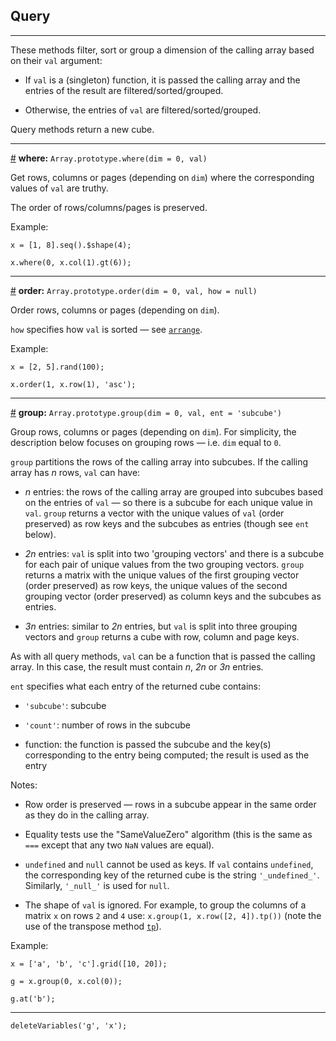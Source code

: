 
## Query

---

These methods filter, sort or group a dimension of the calling array based on their `val` argument:

* If `val` is a (singleton) function, it is passed the calling array and the entries of the result are filtered/sorted/grouped.

* Otherwise, the entries of `val` are filtered/sorted/grouped.

Query methods return a new cube.

---

<a id="method_where" href="#method_where">#</a> **where:** `Array.prototype.where(dim = 0, val)`

Get rows, columns or pages (depending on `dim`) where the corresponding values of `val` are truthy.

The order of rows/columns/pages is preserved.

Example:

```
x = [1, 8].seq().$shape(4);
```
```
x.where(0, x.col(1).gt(6));
```

---

<a id="method_order" href="#method_order">#</a> **order:** `Array.prototype.order(dim = 0, val, how = null)`

Order rows, columns or pages (depending on `dim`).

`how` specifies how `val` is sorted &mdash; see [`arrange`](?sort#method_arrange).

Example:

```
x = [2, 5].rand(100);
```
```
x.order(1, x.row(1), 'asc');
```

---

<a id="method_group" href="#method_group">#</a> **group:** `Array.prototype.group(dim = 0, val, ent = 'subcube')`

Group rows, columns or pages (depending on `dim`). For simplicity, the description below focuses on grouping rows &mdash; i.e. `dim` equal to `0`.

`group` partitions the rows of the calling array into subcubes. If the calling array has _n_ rows, `val` can have:

* _n_ entries: the rows of the calling array are grouped into subcubes based on the entries of `val` &mdash; so there is  a subcube for each unique value in `val`. `group` returns a vector with the unique values of `val` (order preserved) as row keys and the subcubes as entries (though see `ent` below).

* _2n_ entries: `val` is split into two 'grouping vectors' and there is a subcube for each pair of unique values from the two grouping vectors. `group` returns a matrix with the unique values of the first grouping vector (order preserved) as row keys, the unique values of the second grouping vector (order preserved) as column keys and the subcubes as entries.

* _3n_ entries: similar to _2n_ entries, but `val` is split into three grouping vectors and `group` returns a cube with row, column and page keys.

As with all query methods, `val` can be a function that is passed the calling array. In this case, the result must contain _n_, _2n_ or _3n_ entries.

`ent` specifies what each entry of the returned cube contains:

* `'subcube'`: subcube

* `'count'`: number of rows in the subcube

* function: the function is passed the subcube and the key(s) corresponding to the entry being computed; the result is used as the entry

Notes:

* Row order is preserved &mdash; rows in a subcube appear in the same order as they do in the calling array.

* Equality tests use the "SameValueZero" algorithm (this is the same as `===` except that any two `NaN` values are equal). 

* `undefined` and `null` cannot be used as keys. If `val` contains `undefined`, the corresponding key of the returned cube is the string `'_undefined_'`. Similarly, `'_null_'` is used for `null`.

* The shape of `val` is ignored. For example, to group the columns of a matrix `x` on rows `2` and `4` use: `x.group(1, x.row([2, 4]).tp())` (note the use of the transpose method [`tp`](?other#method_tp)).

Example:

```
x = ['a', 'b', 'c'].grid([10, 20]);
```
```
g = x.group(0, x.col(0));
```
```
g.at('b');
```

--- 

```{.no-input .no-output}
deleteVariables('g', 'x');
```

